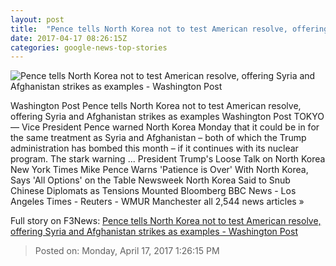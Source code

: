 ```yaml
---
layout: post
title:  "Pence tells North Korea not to test American resolve, offering Syria and Afghanistan strikes as examples - Washington Post"
date: 2017-04-17 08:26:15Z
categories: google-news-top-stories
---
```


![Pence tells North Korea not to test American resolve, offering Syria and Afghanistan strikes as examples - Washington Post](https://img.washingtonpost.com/rf/image_1484w/2010-2019/WashingtonPost/2017/04/17/Foreign/Images/AFP_NM18B.jpg)

Washington Post Pence tells North Korea not to test American resolve, offering Syria and Afghanistan strikes as examples Washington Post TOKYO — Vice President Pence warned North Korea Monday that it could be in for the same treatment as Syria and Afghanistan – both of which the Trump administration has bombed this month – if it continues with its nuclear program. The stark warning ... President Trump's Loose Talk on North Korea New York Times Mike Pence Warns 'Patience is Over' With North Korea, Says 'All Options' on the Table Newsweek North Korea Said to Snub Chinese Diplomats as Tensions Mounted Bloomberg BBC News - Los Angeles Times - Reuters - WMUR Manchester all 2,544 news articles »


Full story on F3News: [Pence tells North Korea not to test American resolve, offering Syria and Afghanistan strikes as examples - Washington Post](http://www.f3nws.com/n/eHWW2G)

> Posted on: Monday, April 17, 2017 1:26:15 PM
